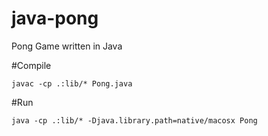 # java-pong
Pong Game written in Java

#Compile
```
javac -cp .:lib/* Pong.java
```

#Run
```
java -cp .:lib/* -Djava.library.path=native/macosx Pong
```